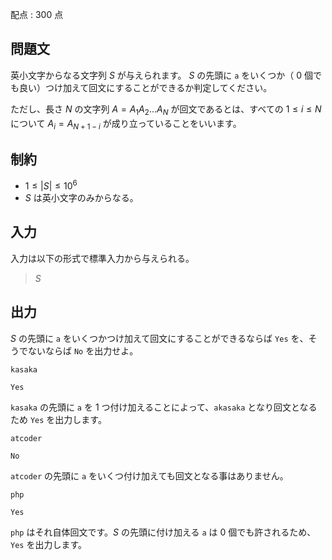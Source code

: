 配点 : $300$ 点

## 問題文

英小文字からなる文字列 $S$ が与えられます。 
$S$ の先頭に `a` をいくつか（ $0$ 個でも良い）つけ加えて回文にすることができるか判定してください。 

ただし、長さ $N$ の文字列 $A=A_1A_2\ldots A_N$ が回文であるとは、すべての $1\leq i\leq N$ について $A_i=A_{N+1-i}$ が成り立っていることをいいます。

## 制約

- $1 \leq \lvert S \rvert \leq 10^6$
- $S$ は英小文字のみからなる。

## 入力

入力は以下の形式で標準入力から与えられる。

> $S$

## 出力

$S$ の先頭に `a` をいくつかつけ加えて回文にすることができるならば `Yes` を、そうでないならば `No` を出力せよ。

```input1
kasaka
```

```output1
Yes
```

`kasaka` の先頭に `a` を $1$ つ付け加えることによって、`akasaka` となり回文となるため `Yes` を出力します。

```input2
atcoder
```

```output2
No
```

`atcoder` の先頭に `a` をいくつ付け加えても回文となる事はありません。

```input3
php
```

```output3
Yes
```

`php` はそれ自体回文です。$S$ の先頭に付け加える `a` は $0$ 個でも許されるため、`Yes` を出力します。